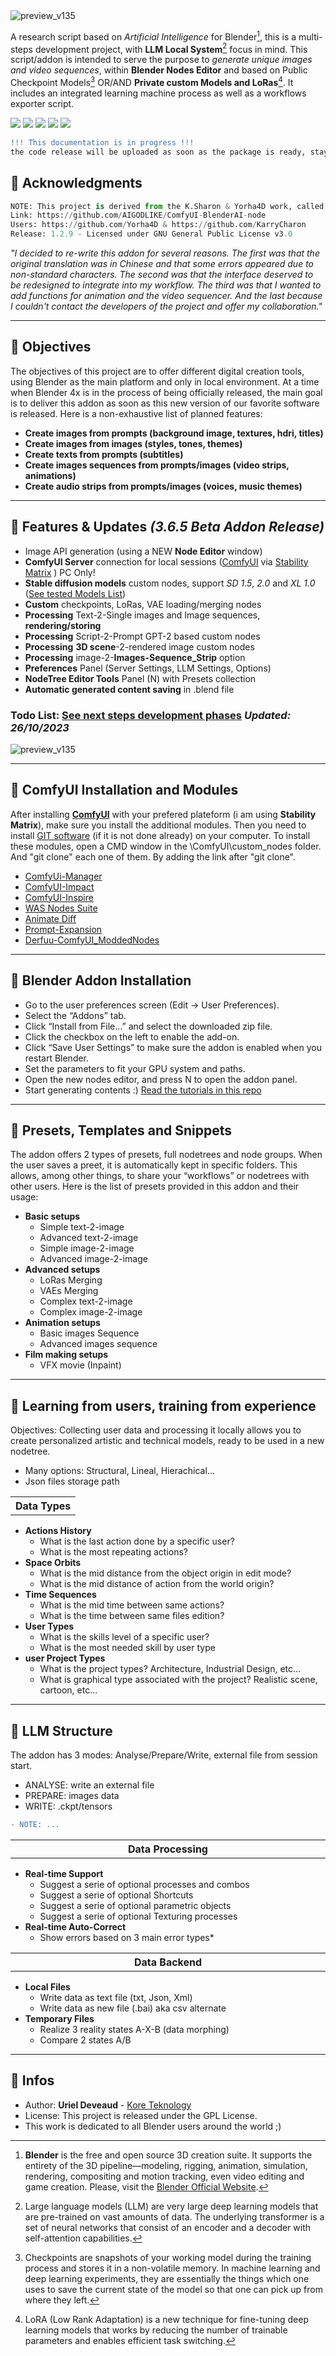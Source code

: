 <img alt="preview_v135" src="/media/header_addon.png">

A research script based on *Artificial Intelligence* for Blender[^1], this is a multi-steps development project, with **LLM Local System**[^2] focus in mind. This script/addon is intended to serve the purpose to *generate unique images and video sequences*, within **Blender Nodes Editor** and based on Public Checkpoint Models[^3] OR/AND **Private custom Models and LoRas**[^4]. It includes an integrated learning machine process as well as a workflows exporter script.

<img src="https://img.shields.io/badge/Windows-11-purple" /> <img src="https://img.shields.io/badge/Blender-3.6.5/4-c11b3f" /> <img src="https://img.shields.io/badge/Python-3.10-blue" /> <img src="https://img.shields.io/badge/Addon-3.6.5-yellow" /> <img src="https://img.shields.io/badge/CAN-X.1567D-943585" />

```diff
!!! This documentation is in progress !!!
the code release will be uploaded as soon as the package is ready, stay tuned...
```

## :radio_button: Acknowledgments

```py
NOTE: This project is derived from the K.Sharon & Yorha4D work, called "ComfyUI-BlenderAI-node".
Link: https://github.com/AIGODLIKE/ComfyUI-BlenderAI-node
Users: https://github.com/Yorha4D & https://github.com/KarryCharon
Release: 1.2.9 - Licensed under GNU General Public License v3.0
```

*"I decided to re-write this addon for several reasons. The first was that the original translation was in Chinese and that some errors appeared due to non-standard characters. The second was that the interface deserved to be redesigned to integrate into my workflow. The third was that I wanted to add functions for animation and the video sequencer. And the last because I couldn't contact the developers of the project and offer my collaboration."*

---

## :radio_button: Objectives

The objectives of this project are to offer different digital creation tools, using Blender as the main platform and only in local environment. At a time when Blender 4x is in the process of being officially released, the main goal is to deliver this addon as soon as this new version of our favorite software is released. Here is a non-exhaustive list of planned features:

- **Create images from prompts (background image, textures, hdri, titles)**
- **Create images from images (styles, tones, themes)**
- **Create texts from prompts (subtitles)**
- **Create images sequences from prompts/images (video strips, animations)**
- **Create audio strips from prompts/images (voices, music themes)**

---

## :radio_button: Features & Updates *(3.6.5 Beta Addon Release)*

- Image API generation (using a NEW **Node Editor** window)
- **ComfyUI Server** connection for local sessions ([ComfyUI](https://github.com/comfyanonymous/ComfyUI) via [Stability Matrix](https://github.com/LykosAI/StabilityMatrix) ) PC Only!
- **Stable diffusion models** custom nodes, support *SD 1.5*, *2.0* and *XL 1.0* ([See tested Models List](TESTED_MODELS.md))
- **Custom** checkpoints, LoRas, VAE loading/merging nodes
- **Processing** Text-2-Single images and Image sequences, **rendering/storing**
- **Processing** Script-2-Prompt GPT-2 based custom nodes
- **Processing** **3D scene**-2-rendered image custom nodes
- **Processing** image-2-**Images-Sequence_Strip** option
- **Preferences** Panel (Server Settings, LLM Settings, Options)
- **NodeTree Editor Tools** Panel (N) with Presets collection
- **Automatic generated content saving** in .blend file

### Todo List: [See next steps development phases](TODO_LIST.md) *Updated: 26/10/2023*



<img alt="preview_v135" src="/media/addon_preview_v125.png">

---

## :radio_button: ComfyUI Installation and Modules

After installing [**ComfyUI**](https://github.com/comfyanonymous/ComfyUI) with your prefered plateform (i am using **Stability Matrix**), make sure you install the additional modules. Then you need to install [GIT software](https://git-scm.com/) (if it is not done already) on your computer. To install these modules, open a CMD window in the \ComfyUI\custom_nodes folder. And "git clone" each one of them. By adding the link after "git clone".

- [ComfyUi-Manager](https://github.com/ltdrdata/ComfyUI-Manager)
- [ComfyUI-Impact](https://github.com/ltdrdata/ComfyUI-Impact-Pack)
- [ComfyUI-Inspire](https://github.com/ltdrdata/ComfyUI-Inspire-Pack)
- [WAS Nodes Suite](https://github.com/WASasquatch/was-node-suite-comfyui)
- [Animate Diff](https://github.com/ArtVentureX/comfyui-animatediff)
- [Prompt-Expansion](https://github.com/meap158/ComfyUI-Prompt-Expansion)
- [Derfuu-ComfyUI_ModdedNodes](https://github.com/Derfuu/Derfuu_ComfyUI_ModdedNodes)

---

## :radio_button: Blender Addon Installation

- Go to the user preferences screen (Edit -> User Preferences).
- Select the “Addons” tab.
- Click “Install from File…” and select the downloaded zip file.
- Click the checkbox on the left to enable the add-on.
- Click “Save User Settings” to make sure the addon is enabled when you restart Blender.
- Set the parameters to fit your GPU system and paths.
- Open the new nodes editor, and press N to open the addon panel.
- Start generating contents :) [Read the tutorials in this repo](TUTORIALS.md)

---

## :radio_button: Presets, Templates and Snippets

The addon offers 2 types of presets, full nodetrees and node groups. When the user saves a preet, it is automatically kept in specific folders. This allows, among other things, to share your “workflows” or nodetrees with other users. Here is the list of presets provided in this addon and their usage:

- **Basic setups**
  - Simple text-2-image
  - Advanced text-2-image
  - Simple image-2-image
  - Advanced image-2-image
- **Advanced setups**
  - LoRas Merging
  - VAEs Merging
  - Complex text-2-image
  - Complex image-2-image
- **Animation setups**
  - Basic images Sequence
  - Advanced images sequence
- **Film making setups**
  - VFX movie (Inpaint)

---

## :radio_button: Learning from users, training from experience

Objectives: Collecting user data and processing it locally allows you to create personalized artistic and technical models, ready to be used in a new nodetree.
- Many options: Structural, Lineal, Hierachical...
- Json files storage path


<table>
<tr>
<th align="center", width="100%">Data Types</th>
</tr>
</table>

<ul>
      <li><b>Actions History</b>
        <ul>
          <li>What is the last action done by a specific user?</li>
          <li>What is the most repeating actions?</li>
        </ul>
      </li>
      <li><b>Space Orbits</b>
        <ul>
          <li>What is the mid distance from the object origin in edit mode?</li>
          <li>What is the mid distance of action from the world origin?</li>
        </ul>
      </li>
      <li><b>Time Sequences</b>
        <ul>
          <li>What is the mid time between same actions?</li>
          <li>What is the time between same files edition?</li>
        </ul>
  </li>
      <li><b>User Types</b>
        <ul>
          <li>What is the skills level of a specific user?</li>
          <li>What is the most needed skill by user type</li>
        </ul>
      </li>
       <li><b>user Project Types</b>
        <ul>
          <li>What is the project types? Architecture, Industrial Design, etc...</li>
          <li>What is graphical type associated with the project? Realistic scene, cartoon, etc...</li>
        </ul>
      </li>
</ul>

---

## :radio_button: LLM Structure

The addon has 3 modes: Analyse/Prepare/Write, external file from session start.

- ANALYSE: write an external file
- PREPARE: images data
- WRITE: .ckpt/tensors

```diff
- NOTE: ...
```


<table>
<tr>
<th align="center", width="880">Data Processing</th>
</tr>
</table>

<ul>
      <li><b>Real-time Support</b>
        <ul>
          <li>Suggest a serie of optional processes and combos</li>
          <li>Suggest a serie of optional Shortcuts</li>
          <li>Suggest a serie of optional parametric objects</li>
          <li>Suggest a serie of optional Texturing processes</li>
        </ul>
      </li>
      <li><b>Real-time Auto-Correct</b>
        <ul>
          <li>Show errors based on 3 main error types*</li>
        </ul>
      </li>
</ul>

<table>
<tr>
<th align="center", width="880">Data Backend</th>
</tr>
</table>

<ul>
      <li><b>Local Files</b>
        <ul>
          <li>Write data as text file (txt, Json, Xml)</li>
          <li>Write data as new file (.bai) aka csv alternate</li>
        </ul>
      </li>
  <li><b>Temporary Files</b>
        <ul>
          <li>Realize 3 reality states A-X-B (data morphing)</li>
          <li>Compare 2 states A/B</li>
        </ul>
      </li>
</ul>

---

## :radio_button: Infos

* Author: **Uriel Deveaud** - [Kore Teknology](https://github.com/KoreTeknology) 
* License: This project is released under the GPL License.
* This work is dedicated to all Blender users around the world ;)

[^1]: **Blender** is the free and open source 3D creation suite. It supports the entirety of the 3D pipeline—modeling, rigging, animation, simulation, rendering, compositing and motion tracking, even video editing and game creation. Please, visit the [Blender Official Website](https://www.blender.org/).

[^2]: Large language models (LLM) are very large deep learning models that are pre-trained on vast amounts of data. The underlying transformer is a set of neural networks that consist of an encoder and a decoder with self-attention capabilities.

[^3]: Checkpoints are snapshots of your working model during the training process and stores it in a non-volatile memory. In machine learning and deep learning experiments, they are essentially the things which one uses to save the current state of the model so that one can pick up from where they left.

[^4]: LoRA (Low Rank Adaptation) is a new technique for fine-tuning deep learning models that works by reducing the number of trainable parameters and enables efficient task switching.
